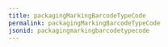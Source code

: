 ```yaml
---
title: packagingMarkingBarcodeTypeCode
permalink: packagingMarkingBarcodeTypeCode
jsonid: packagingmarkingbarcodetypecode
---
```

